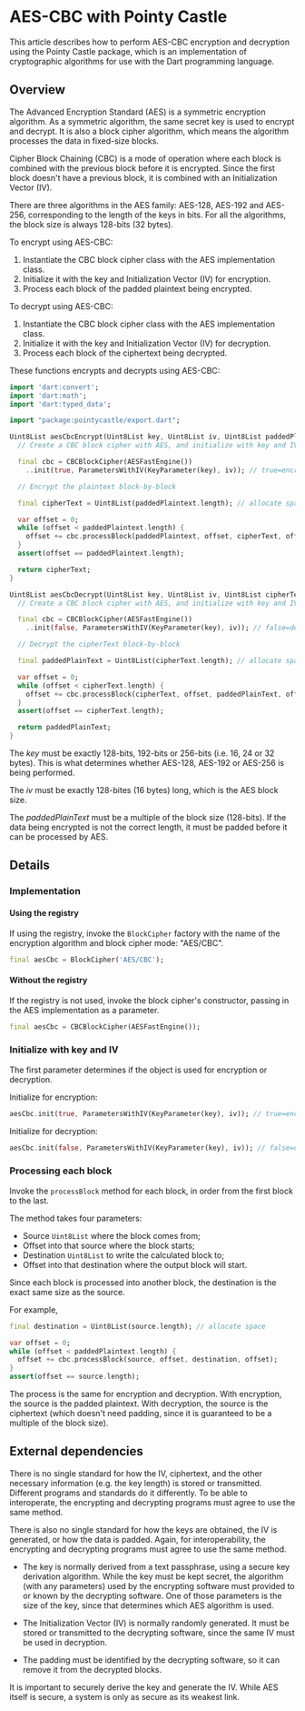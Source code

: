 # AES-CBC with Pointy Castle

This article describes how to perform AES-CBC encryption and
decryption using the Pointy Castle package, which is an implementation
of cryptographic algorithms for use with the Dart programming
language.

## Overview

The Advanced Encryption Standard (AES) is a symmetric encryption
algorithm. As a symmetric algorithm, the same secret key is used to
encrypt and decrypt. It is also a block cipher algorithm, which means
the algorithm processes the data in fixed-size blocks.

Cipher Block Chaining (CBC) is a mode of operation where each block is
combined with the previous block before it is encrypted. Since the
first block doesn't have a previous block, it is combined with an
Initialization Vector (IV).

There are three algorithms in the AES family: AES-128, AES-192 and
AES-256, corresponding to the length of the keys in bits. For all the
algorithms, the block size is always 128-bits (32 bytes).

To encrypt using AES-CBC:

1. Instantiate the CBC block cipher class with the AES implementation class.
2. Initialize it with the key and Initialization Vector (IV) for encryption.
3. Process each block of the padded plaintext being encrypted.

To decrypt using AES-CBC:

1. Instantiate the CBC block cipher class with the AES implementation class.
2. Initialize it with the key and Initialization Vector (IV) for decryption.
3. Process each block of the ciphertext being decrypted.

These functions encrypts and decrypts using AES-CBC:

```dart
import 'dart:convert';
import 'dart:math';
import 'dart:typed_data';

import "package:pointycastle/export.dart";

Uint8List aesCbcEncrypt(Uint8List key, Uint8List iv, Uint8List paddedPlaintext) {
  // Create a CBC block cipher with AES, and initialize with key and IV

  final cbc = CBCBlockCipher(AESFastEngine())
    ..init(true, ParametersWithIV(KeyParameter(key), iv)); // true=encrypt

  // Encrypt the plaintext block-by-block

  final cipherText = Uint8List(paddedPlaintext.length); // allocate space

  var offset = 0;
  while (offset < paddedPlaintext.length) {
    offset += cbc.processBlock(paddedPlaintext, offset, cipherText, offset);
  }
  assert(offset == paddedPlaintext.length);

  return cipherText;
}

Uint8List aesCbcDecrypt(Uint8List key, Uint8List iv, Uint8List cipherText) {
  // Create a CBC block cipher with AES, and initialize with key and IV

  final cbc = CBCBlockCipher(AESFastEngine())
    ..init(false, ParametersWithIV(KeyParameter(key), iv)); // false=decrypt

  // Decrypt the cipherText block-by-block

  final paddedPlainText = Uint8List(cipherText.length); // allocate space

  var offset = 0;
  while (offset < cipherText.length) {
    offset += cbc.processBlock(cipherText, offset, paddedPlainText, offset);
  }
  assert(offset == cipherText.length);

  return paddedPlainText;
}
```

The _key_ must be exactly 128-bits, 192-bits or 256-bits (i.e. 16, 24
or 32 bytes). This is what determines whether AES-128, AES-192 or
AES-256 is being performed.

The _iv_ must be exactly 128-bites (16 bytes) long, which is the AES
block size.

The _paddedPlainText_ must be a multiple of the block size
(128-bits). If the data being encrypted is not the correct length, it
must be padded before it can be processed by AES.


## Details

### Implementation

#### Using the registry

If using the registry, invoke the `BlockCipher` factory with the name
of the encryption algorithm and block cipher mode: "AES/CBC".

```dart
final aesCbc = BlockCipher('AES/CBC');
```

#### Without the registry

If the registry is not used, invoke the block cipher's constructor,
passing in the AES implementation as a parameter.

```dart
final aesCbc = CBCBlockCipher(AESFastEngine());
```

### Initialize with key and IV

The first parameter determines if the object is used for encryption or
decryption.

Initialize for encryption:

```dart
aesCbc.init(true, ParametersWithIV(KeyParameter(key), iv)); // true=encrypt
```

Initialize for decryption:

```dart
aesCbc.init(false, ParametersWithIV(KeyParameter(key), iv)); // false=decrypt
```

### Processing each block

Invoke the `processBlock` method for each block, in order from the
first block to the last.

The method takes four parameters:

- Source `Uint8List` where the block comes from;
- Offset into that source where the block starts;
- Destination `Uint8List` to write the calculated block to;
- Offset into that destination where the output block will start.

Since each block is processed into another block, the destination
is the exact same size as the source.

For example,

```dart
final destination = Uint8List(source.length); // allocate space

var offset = 0;
while (offset < paddedPlaintext.length) {
  offset += cbc.processBlock(source, offset, destination, offset);
}
assert(offset == source.length);
```

The process is the same for encryption and decryption. With
encryption, the source is the padded plaintext. With decryption, the
source is the ciphertext (which doesn't need padding, since it is
guaranteed to be a multiple of the block size).

## External dependencies

There is no single standard for how the IV, ciphertext, and the other
necessary information (e.g. the key length) is stored or
transmitted. Different programs and standards do it differently.  To
be able to interoperate, the encrypting and decrypting programs must
agree to use the same method.

There is also no single standard for how the keys are obtained, the IV
is generated, or how the data is padded. Again, for interoperability,
the encrypting and decrypting programs must agree to use the same
method.

- The key is normally derived from a text passphrase, using a secure
  key derivation algorithm. While the key must be kept secret, the
  algorithm (with any parameters) used by the encrypting software must
  provided to or known by the decrypting software. One of those
  parameters is the size of the key, since that determines which AES
  algorithm is used.

- The Initialization Vector (IV) is normally randomly generated.  It
  must be stored or transmitted to the decrypting software, since the
  same IV must be used in decryption.

- The padding must be identified by the decrypting software, so it can
  remove it from the decrypted blocks.

It is important to securely derive the key and generate the IV. While
AES itself is secure, a system is only as secure as its weakest link.


